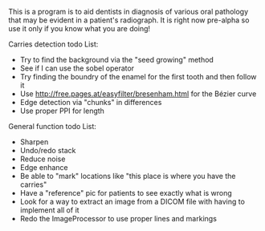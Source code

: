 This is a program is to aid dentists in diagnosis of various oral pathology that may be evident in a patient's radiograph. It is right now pre-alpha so use it only if you know what you are doing!

Carries detection todo List:
- Try to find the background via the "seed growing" method
- See if I can use the sobel operator
- Try finding the boundry of the enamel for the first tooth and then follow it
- Use http://free.pages.at/easyfilter/bresenham.html for the Bézier curve
- Edge detection via "chunks" in differences
- Use proper PPI for length

General function todo List:
- Sharpen
- Undo/redo stack
- Reduce noise
- Edge enhance
- Be able to "mark" locations like "this place is where you have the carries"
- Have a "reference" pic for patients to see exactly what is wrong
- Look for a way to extract an image from a DICOM file with having to implement all of it
- Redo the ImageProcessor to use proper lines and markings